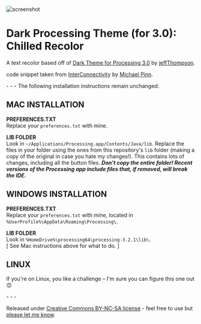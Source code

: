 ﻿![screenshot](https://raw.github.com/figurehe4d/DarkProcessingTheme_3.0/master/screenshot.png)

Dark Processing Theme (for 3.0): Chilled Recolor
===================

A text recolor based off of [Dark Theme for Processing 3.0](https://github.com/jeffThompson/DarkProcessingTheme_3.0) by [jeffThompson](http://www.jeffreythompson.org). 

code snippet taken from [InterConnectivity](https://www.openprocessing.org/sketch/174460) by [Michael Pinn](https://www.openprocessing.org/user/39442).



\- \- \-
The following installation instructions remain unchanged:

## MAC INSTALLATION  
**PREFERENCES.TXT**  
Replace your `preferences.txt` with mine.

**LIB FOLDER**  
Look in `~/Applications/Processing.app/Contents/Java/lib`.
Replace the files in your folder using the ones from this repository's `lib` folder (making a copy of the original in case you hate my changes!). This contains lots of changes, including all the button files. ***Don't copy the entire folder! Recent versions of the Processing app include files that, if removed, will break the IDE.***

## WINDOWS INSTALLATION  
**PREFERENCES.TXT**  
Replace your `preferences.txt` with mine, located in `%UserProfile%\AppData\Roaming\Processing\`.

**LIB FOLDER**  
Look in `%HomeDrive%\processing64\processing-3.2.1\lib\`.  
[ See Mac instructions above for what to do. ]

## LINUX  
If you're on Linux, you like a challenge – I'm sure you can figure this one out 😊

\- \- \-

Released under [Creative Commons BY-NC-SA license](http://creativecommons.org/licenses/by-nc-sa/3.0/) - feel free to use but [please let me know](http://www.jeffreythompson.org).
